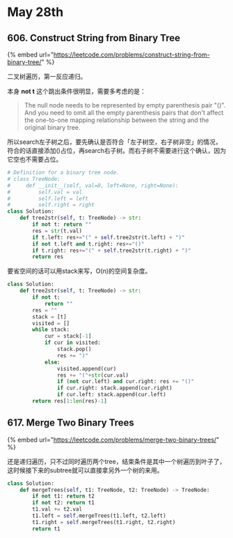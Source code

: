 # May 28th

## 606. Construct String from Binary Tree

{% embed url="https://leetcode.com/problems/construct-string-from-binary-tree/" %}

二叉树遍历，第一反应递归。

本身 **not t** 这个跳出条件很明显，需要多考虑的是：

> The null node needs to be represented by empty parenthesis pair "\(\)". And you need to omit all the empty parenthesis pairs that don't affect the one-to-one mapping relationship between the string and the original binary tree.

所以search左子树之后，要先确认是否符合「左子树空，右子树非空」的情况，符合的话直接添加\(\)占位，再search右子树。而右子树不需要进行这个确认，因为它空也不需要占位。

```python
# Definition for a binary tree node.
# class TreeNode:
#     def __init__(self, val=0, left=None, right=None):
#         self.val = val
#         self.left = left
#         self.right = right
class Solution:
    def tree2str(self, t: TreeNode) -> str:
        if not t: return ""
        res = str(t.val)
        if t.left: res+="(" + self.tree2str(t.left) + ")"
        if not t.left and t.right: res+="()"    
        if t.right: res+="(" + self.tree2str(t.right) + ")"
        return res
```

要省空间的话可以用stack来写，O\(n\)的空间复杂度。

```python
class Solution:
    def tree2str(self, t: TreeNode) -> str:
        if not t:
            return ""
        res = ""
        stack = [t]
        visited = []
        while stack:
            cur = stack[-1]
            if cur in visited:
                stack.pop()
                res += ")"
            else:
                visited.append(cur)
                res += "("+str(cur.val)
                if (not cur.left) and cur.right: res += "()"
                if cur.right: stack.append(cur.right)
                if cur.left: stack.append(cur.left)
        return res[1:len(res)-1]
```

## 617. Merge Two Binary Trees

{% embed url="https://leetcode.com/problems/merge-two-binary-trees/" %}

还是递归遍历，只不过同时遍历两个tree，结束条件是其中一个树遍历到叶子了，这时候接下来的subtree就可以直接拿另外一个树的来用。

```python
class Solution:
    def mergeTrees(self, t1: TreeNode, t2: TreeNode) -> TreeNode:
        if not t1: return t2
        if not t2: return t1
        t1.val += t2.val
        t1.left = self.mergeTrees(t1.left, t2.left)
        t1.right = self.mergeTrees(t1.right, t2.right)
        return t1
```

